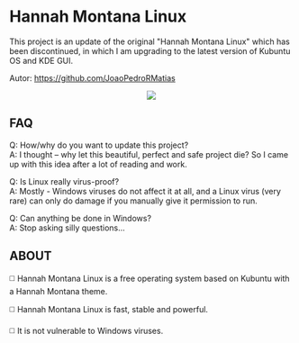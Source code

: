 # Hannah Montana Linux
This project is an update of the original "Hannah Montana Linux" which has been discontinued, in which I am upgrading to the latest version of Kubuntu OS and KDE GUI.

Autor: https://github.com/JoaoPedroRMatias

<div align="center">
<img src="https://github.com/JoaoPedroRMatias/Hannah-Montana-Linux/assets/100814579/0620ca6d-cac3-4037-bb73-1178eb2049b5">
</div>

<h2>FAQ</h2>

Q: How/why do you want to update this project?<br>
A: I thought – why let this beautiful, perfect and safe project die? So I came up with this idea after a lot of reading and work.

Q: Is Linux really virus-proof?<br>
A: Mostly - Windows viruses do not affect it at all, and a Linux virus (very rare) can only do damage  if you manually give it permission to run.

Q: Can anything be done in Windows?<br>
A: Stop asking silly questions...

<h2>ABOUT</h2>

◻️ Hannah Montana Linux is a free operating system based on Kubuntu with a Hannah Montana theme.

◻️ Hannah Montana Linux is fast, stable and powerful.

◻️ It is not vulnerable to Windows viruses.
